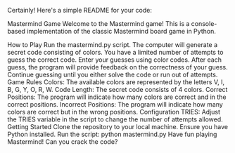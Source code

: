 
Certainly! Here's a simple README for your code:

Mastermind Game
Welcome to the Mastermind game! This is a console-based implementation of the classic Mastermind board game in Python.

How to Play
Run the mastermind.py script.
The computer will generate a secret code consisting of colors.
You have a limited number of attempts to guess the correct code.
Enter your guesses using color codes.
After each guess, the program will provide feedback on the correctness of your guess.
Continue guessing until you either solve the code or run out of attempts.
Game Rules
Colors: The available colors are represented by the letters V, I, B, G, Y, O, R, W.
Code Length: The secret code consists of 4 colors.
Correct Positions: The program will indicate how many colors are correct and in the correct positions.
Incorrect Positions: The program will indicate how many colors are correct but in the wrong positions.
Configuration
TRIES: Adjust the TRIES variable in the script to change the number of attempts allowed.
Getting Started
Clone the repository to your local machine.
Ensure you have Python installed.
Run the script: python mastermind.py
Have fun playing Mastermind! Can you crack the code?
